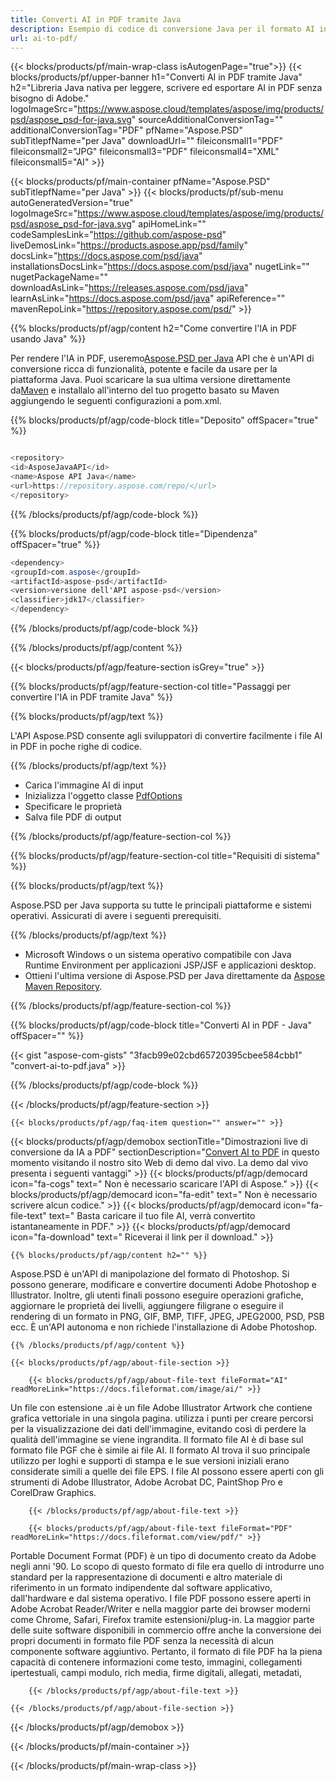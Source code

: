 ```yaml
---
title: Converti AI in PDF tramite Java
description: Esempio di codice di conversione Java per il formato AI in file PDF. Usa questo codice di esempio per convertire l'IA in PDF all'interno di qualsiasi applicazione basata su Java Web o Desktop.
url: ai-to-pdf/
---
```


{{< blocks/products/pf/main-wrap-class isAutogenPage="true">}}
{{< blocks/products/pf/upper-banner h1="Converti AI in PDF tramite Java" h2="Libreria Java nativa per leggere, scrivere ed esportare AI in PDF senza bisogno di Adobe." logoImageSrc="https://www.aspose.cloud/templates/aspose/img/products/psd/aspose_psd-for-java.svg" sourceAdditionalConversionTag="" additionalConversionTag="PDF" pfName="Aspose.PSD" subTitlepfName="per Java" downloadUrl="" fileiconsmall1="PDF" fileiconsmall2="JPG" fileiconsmall3="PDF" fileiconsmall4="XML" fileiconsmall5="AI" >}}

{{< blocks/products/pf/main-container pfName="Aspose.PSD" subTitlepfName="per Java" >}}
{{< blocks/products/pf/sub-menu autoGeneratedVersion="true" logoImageSrc="https://www.aspose.cloud/templates/aspose/img/products/psd/aspose_psd-for-java.svg" apiHomeLink="" codeSamplesLink="https://github.com/aspose-psd" liveDemosLink="https://products.aspose.app/psd/family" docsLink="https://docs.aspose.com/psd/java" installationsDocsLink="https://docs.aspose.com/psd/java" nugetLink="" nugetPackageName="" downloadAsLink="https://releases.aspose.com/psd/java" learnAsLink="https://docs.aspose.com/psd/java" apiReference="" mavenRepoLink="https://repository.aspose.com/psd/" >}}

{{% blocks/products/pf/agp/content h2="Come convertire l'IA in PDF usando Java" %}}

Per rendere l'IA in PDF, useremo<a href="/psd/{{< lang-code >}}java">Aspose.PSD per Java</a> API che è un'API di conversione ricca di funzionalità, potente e facile da usare per la piattaforma Java. Puoi scaricare la sua ultima versione direttamente da<a href="https://repository.aspose.com/psd/">Maven</a> e installalo all'interno del tuo progetto basato su Maven aggiungendo le seguenti configurazioni a pom.xml.

{{% blocks/products/pf/agp/code-block title="Deposito" offSpacer="true" %}}

```cs

<repository>
<id>AsposeJavaAPI</id>
<name>Aspose API Java</name>
<url>https://repository.aspose.com/repo/</url>
</repository>

```

{{% /blocks/products/pf/agp/code-block %}}

{{% blocks/products/pf/agp/code-block title="Dipendenza" offSpacer="true" %}}

```cs
<dependency>
<groupId>com.aspose</groupId>
<artifactId>aspose-psd</artifactId>
<version>versione dell'API aspose-psd</version>
<classifier>jdk17</classifier>
</dependency>

```

{{% /blocks/products/pf/agp/code-block %}}

{{% /blocks/products/pf/agp/content %}}

{{< blocks/products/pf/agp/feature-section isGrey="true" >}}

{{% blocks/products/pf/agp/feature-section-col title="Passaggi per convertire l'IA in PDF tramite Java" %}}

{{% blocks/products/pf/agp/text %}}

 L'API Aspose.PSD consente agli sviluppatori di convertire facilmente i file AI in PDF in poche righe di codice.

{{% /blocks/products/pf/agp/text %}}

- Carica l'immagine AI di input
- Inizializza l'oggetto classe [PdfOptions](https://apiference.aspose.com/psd/java/com.aspose.psd.imageoptions/pdfOptions)
- Specificare le proprietà
- Salva file PDF di output

{{% /blocks/products/pf/agp/feature-section-col %}}

{{% blocks/products/pf/agp/feature-section-col title="Requisiti di sistema" %}}

{{% blocks/products/pf/agp/text %}}

 Aspose.PSD per Java supporta su tutte le principali piattaforme e sistemi operativi. Assicurati di avere i seguenti prerequisiti.

{{% /blocks/products/pf/agp/text %}}

- Microsoft Windows o un sistema operativo compatibile con Java Runtime Environment per applicazioni JSP/JSF e applicazioni desktop.
- Ottieni l'ultima versione di Aspose.PSD per Java direttamente da
 [Aspose Maven Repository](https://repository.aspose.com/psd/).

{{% /blocks/products/pf/agp/feature-section-col %}}

{{% blocks/products/pf/agp/code-block title="Converti AI in PDF - Java" offSpacer="" %}}

{{< gist "aspose-com-gists" "3facb99e02cbd65720395cbee584cbb1" "convert-ai-to-pdf.java" >}}

{{% /blocks/products/pf/agp/code-block %}}

{{< /blocks/products/pf/agp/feature-section >}}

    {{< blocks/products/pf/agp/faq-item question="" answer="" >}}
 

<!-- aboutfile Starts -->

{{< blocks/products/pf/agp/demobox sectionTitle="Dimostrazioni live di conversione da IA ​​a PDF" sectionDescription="[Convert AI to PDF](https://products.aspose.app/psd/conversion/ai-to-pdf) in questo momento visitando il nostro sito Web di demo dal vivo. La demo dal vivo presenta i seguenti vantaggi" >}}
        {{< blocks/products/pf/agp/democard icon="fa-cogs" text=" Non è necessario scaricare l'API di Aspose." >}}
        {{< blocks/products/pf/agp/democard icon="fa-edit" text=" Non è necessario scrivere alcun codice." >}}
        {{< blocks/products/pf/agp/democard icon="fa-file-text" text=" Basta caricare il tuo file AI, verrà convertito istantaneamente in PDF." >}}
        {{< blocks/products/pf/agp/democard icon="fa-download" text=" Riceverai il link per il download." >}}

    {{% blocks/products/pf/agp/content h2="" %}}

Aspose.PSD è un'API di manipolazione del formato di Photoshop. Si possono generare, modificare e convertire documenti Adobe Photoshop e Illustrator. Inoltre, gli utenti finali possono eseguire operazioni grafiche, aggiornare le proprietà dei livelli, aggiungere filigrane o eseguire il rendering di un formato in PNG, GIF, BMP, TIFF, JPEG, JPEG2000, PSD, PSB ecc. È un'API autonoma e non richiede l'installazione di Adobe Photoshop.  



    {{% /blocks/products/pf/agp/content %}}

    {{< blocks/products/pf/agp/about-file-section >}}

        {{< blocks/products/pf/agp/about-file-text fileFormat="AI" readMoreLink="https://docs.fileformat.com/image/ai/" >}}
Un file con estensione .ai è un file Adobe Illustrator Artwork che contiene grafica vettoriale in una singola pagina. utilizza i punti per creare percorsi per la visualizzazione dei dati dell'immagine, evitando così di perdere la qualità dell'immagine se viene ingrandita. Il formato file AI è di base sul formato file PGF che è simile ai file AI. Il formato AI trova il suo principale utilizzo per loghi e supporti di stampa e le sue versioni iniziali erano considerate simili a quelle dei file EPS. I file AI possono essere aperti con gli strumenti di Adobe Illustrator, Adobe Acrobat DC, PaintShop Pro e CorelDraw Graphics.

        {{< /blocks/products/pf/agp/about-file-text >}}

        {{< blocks/products/pf/agp/about-file-text fileFormat="PDF" readMoreLink="https://docs.fileformat.com/view/pdf/" >}}
Portable Document Format (PDF) è un tipo di documento creato da Adobe negli anni '90. Lo scopo di questo formato di file era quello di introdurre uno standard per la rappresentazione di documenti e altro materiale di riferimento in un formato indipendente dal software applicativo, dall'hardware e dal sistema operativo. I file PDF possono essere aperti in Adobe Acrobat Reader/Writer e nella maggior parte dei browser moderni come Chrome, Safari, Firefox tramite estensioni/plug-in. La maggior parte delle suite software disponibili in commercio offre anche la conversione dei propri documenti in formato file PDF senza la necessità di alcun componente software aggiuntivo. Pertanto, il formato di file PDF ha la piena capacità di contenere informazioni come testo, immagini, collegamenti ipertestuali, campi modulo, rich media, firme digitali, allegati, metadati,

        {{< /blocks/products/pf/agp/about-file-text >}}

    {{< /blocks/products/pf/agp/about-file-section >}}

{{< /blocks/products/pf/agp/demobox >}}

<!-- aboutfile Ends -->



{{< /blocks/products/pf/main-container >}}
    
{{< /blocks/products/pf/main-wrap-class >}}
